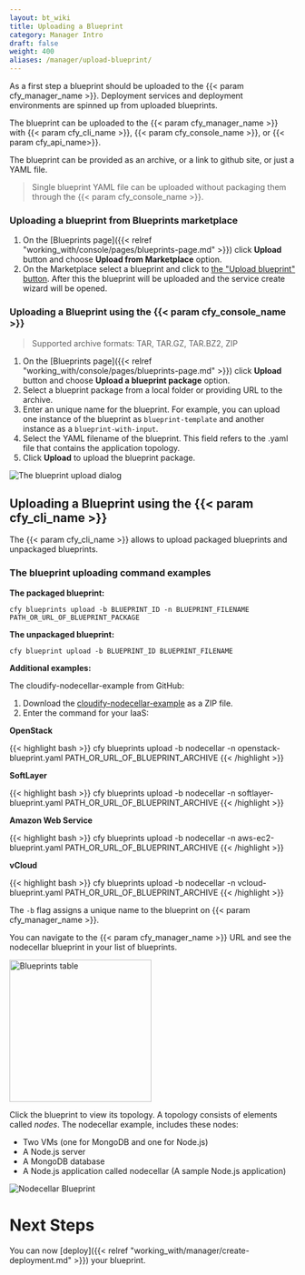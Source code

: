 ```yaml
---
layout: bt_wiki
title: Uploading a Blueprint
category: Manager Intro
draft: false
weight: 400
aliases: /manager/upload-blueprint/
---
```


As a first step a blueprint should be uploaded to the {{< param cfy_manager_name >}}. Deployment services and deployment environments are spinned up from uploaded blueprints.

The blueprint can be uploaded to the {{< param cfy_manager_name >}} with {{< param cfy_cli_name >}}, {{< param cfy_console_name >}}, or {{< param cfy_api_name>}}.

The blueprint can be provided as an archive, or a link to github site, or just a YAML file.
> Single blueprint YAML file can be uploaded without packaging them through the {{< param cfy_console_name >}}.

### Uploading a blueprint from Blueprints marketplace

1. On the [Blueprints page]({{< relref "working_with/console/pages/blueprints-page.md" >}}) click **Upload** button and choose **Upload from Marketplace** option.
2. On the Marketplace select a blueprint and click to [the "Upload blueprint" button]( /images/manager/marketplace_upload_blueprint_button.png). After this the blueprint will be uploaded and the service create wizard will be opened.

### Uploading a Blueprint using the {{< param cfy_console_name >}}

> Supported archive formats: TAR, TAR.GZ, TAR.BZ2, ZIP

1. On the [Blueprints page]({{< relref "working_with/console/pages/blueprints-page.md" >}}) click **Upload** button and choose **Upload a blueprint package** option.
2. Select a blueprint package from a local folder or providing URL to the archive.
3. Enter an unique name for the blueprint.
   For example, you can upload one instance of the blueprint as `blueprint-template` and another instance as a `blueprint-with-input`.
4. Select the YAML filename of the blueprint.
   This field refers to the .yaml file that contains the application topology.
5. Click **Upload** to upload the blueprint package.

![The blueprint upload dialog]( /images/manager/ui-upload-blueprint.png )

## Uploading a Blueprint using the {{< param cfy_cli_name >}}

The {{< param cfy_cli_name >}} allows to upload packaged blueprints and unpackaged blueprints.

### The blueprint uploading command examples

**The packaged blueprint:**

```shell
cfy blueprints upload -b BLUEPRINT_ID -n BLUEPRINT_FILENAME PATH_OR_URL_OF_BLUEPRINT_PACKAGE
```

**The unpackaged blueprint:**

```shell
cfy blueprint upload -b BLUEPRINT_ID BLUEPRINT_FILENAME
```

**Additional examples:**

The cloudify-nodecellar-example from GitHub:

1. Download the [cloudify-nodecellar-example](https://github.com/cloudify-cosmo/cloudify-nodecellar-example) as a ZIP file.
2. Enter the command for your IaaS:

  <!-- gsInitTab -->
  **OpenStack**

  <!-- gsTabContent "OpenStack" -->
  {{< highlight  bash >}}
  cfy blueprints upload -b nodecellar -n openstack-blueprint.yaml PATH_OR_URL_OF_BLUEPRINT_ARCHIVE
  {{< /highlight >}}
  <!-- /gsInitContent -->

  **SoftLayer**
  <!-- gsTabContent "SoftLayer" -->
  {{< highlight  bash >}}
  cfy blueprints upload -b nodecellar -n softlayer-blueprint.yaml PATH_OR_URL_OF_BLUEPRINT_ARCHIVE
  {{< /highlight >}}
  <!-- /gsInitContent -->

  **Amazon Web Service**
  <!-- gsTabContent "AWS EC2" -->
  {{< highlight  bash >}}
  cfy blueprints upload -b nodecellar -n aws-ec2-blueprint.yaml PATH_OR_URL_OF_BLUEPRINT_ARCHIVE
  {{< /highlight >}}
  <!-- /gsInitContent -->

  **vCloud**
  <!-- gsTabContent "vCloud " -->
  {{< highlight  bash >}}
  cfy blueprints upload -b nodecellar -n vcloud-blueprint.yaml PATH_OR_URL_OF_BLUEPRINT_ARCHIVE
  {{< /highlight >}}
  <!-- /gsInitContent -->

  <!-- /gsInitTab -->

The `-b` flag assigns a unique name to the blueprint on {{< param cfy_manager_name >}}.

You can navigate to the {{< param cfy_manager_name >}} URL and see the nodecellar blueprint in your list of blueprints.

<img src="/images/manager/blueprints_table.png" alt="Blueprints table" width="250"/>

Click the blueprint to view its topology. A topology consists of elements called _nodes_. The nodecellar example, includes these nodes:

  * Two VMs (one for MongoDB and one for Node.js)
  * A Node.js server
  * A MongoDB database
  * A Node.js application called nodecellar (A sample Node.js application)

  ![Nodecellar Blueprint]( /images/manager/nodecellar_local_topology.png )


# Next Steps

You can now [deploy]({{< relref "working_with/manager/create-deployment.md" >}}) your blueprint.
